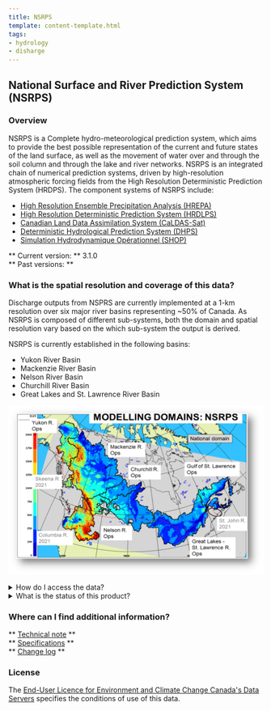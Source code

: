 ```yaml
---
title: NSRPS
template: content-template.html
tags: 
- hydrology
- disharge
---
```


## **National Surface and River Prediction System (NSRPS)**

### **Overview**

<p> NSRPS is a Complete hydro-meteorological prediction system, which aims to provide the best possible representation of the current 
and future states of the land surface, as well as the movement of water over and through the soil column and through the lake and river networks. NSRPS is an integrated chain of numerical prediction systems, driven by high-resolution atmospheric forcing fields from the 
High Resolution Deterministic Prediction System (HRDPS). The component systems of NSRPS include: </p>
<ul>
<li> <a href = "../../HREPA/HREPA-1.3.0"> High Resolution Ensemble Precipitation Analysis (HREPA) </a>
<li> <a href = "../../HRDLPS/HRDLPS-2.0"> High Resolution Deterministic Prediction System (HRDLPS) </a>
<li> <a href = "../../CALDAS-SAT/CALDAS-SAT-2.1.3">Canadian Land Data Assimilation System (CaLDAS-Sat) </a>
<li> <a href = "../../DHPS/DHPS-3.1.0"> Deterministic Hydrological Prediction System (DHPS) </a>
<li> <a href = "../../../coming-soon"> Simulation Hydrodynamique Opérationnel (SHOP) </a>
</ul>

** Current version: ** 3.1.0
<br>
** Past versions: **
<!-- 
* [1.0](./path/to/old_version.md)
* [2.0](../../license/license.md)
 -->

### **What is the spatial resolution and coverage of this data?**

<p>Discharge outputs from NSPRS are currently implemented at a 1-km resolution over six major river basins representing ~50% of Canada.
As NSRPS is composed of different sub-systems, both the domain and spatial resolution vary based on the which sub-system the output is derived. 

NSRPS is currently established in the following basins: 
<ul>
<li> Yukon River Basin </li>
<li> Mackenzie River Basin </li>
<li> Nelson River Basin  </li>
<li> Churchill River Basin </li>
<li> Great Lakes and St. Lawrence River Basin </li>
</ul> 
</p>

![alt text](domain-images/NSRPS_domain.png "Title")

 
<details>
<summary>How do I access the data? </summary>
<br>
<p> <i> Currently data from sub-systems is only available through ECCC's internal Science Network.</i> </p>
</details>


<details>
<summary> What is the status of this product? </summary>
<br>
<b>Current Status</b>: Operational
<br>
<p> click  <a href = "../../../additional_information/operational-statuses/operational-status">  here  </a>  for descriptions of various operational statuses </p>
</details>
 
### **Where can I find additional information?**

** [Technical note](documentation/Tech_note_dhps_v310_e_Final_20210915.pdf) **
<br>
** [Specifications](./) **
<br>
** [Change log](../Status_definitions/status.md) **

### **License**

The [End-User Licence for Environment and Climate Change Canada's Data Servers](../../license/license.md) specifies the conditions of use of this data.


